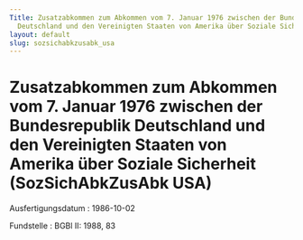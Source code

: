 ```yaml
---
Title: Zusatzabkommen zum Abkommen vom 7. Januar 1976 zwischen der Bundesrepublik
  Deutschland und den Vereinigten Staaten von Amerika über Soziale Sicherheit
layout: default
slug: sozsichabkzusabk_usa
---
```


# Zusatzabkommen zum Abkommen vom 7. Januar 1976 zwischen der Bundesrepublik Deutschland und den Vereinigten Staaten von Amerika über Soziale Sicherheit (SozSichAbkZusAbk USA)

Ausfertigungsdatum
:   1986-10-02

Fundstelle
:   BGBl II: 1988, 83

